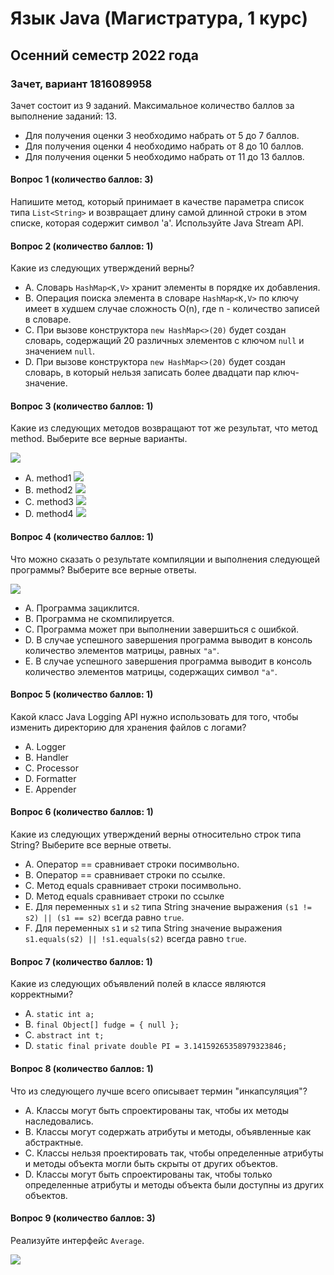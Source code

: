 # Язык Java (Магистратура, 1 курс)
## Осенний семестр 2022 года

### Зачет, вариант 1816089958

Зачет состоит из 9 заданий. Максимальное количество баллов за выполнение заданий: 13.
- Для получения оценки 3 необходимо набрать от 5 до 7 баллов.
- Для получения оценки 4 необходимо набрать от 8 до 10 баллов.
- Для получения оценки 5 необходимо набрать от 11 до 13 баллов.

#### Вопрос 1 (количество баллов: 3)

Напишите метод, который принимает в качестве параметра список типа `List<String>` и возвращает длину самой длинной строки в этом списке, которая содержит символ 'a'. Используйте Java Stream API.


#### Вопрос 2 (количество баллов: 1)

Какие из следующих утверждений верны?


- A. Словарь `HashMap<K,V>` хранит элементы в порядке их добавления.
- B. Операция поиска элемента в словаре `HashMap<K,V>` по ключу имеет в худшем случае сложность O(n), где n - количество записей в словаре.
- C. При вызове конструктора `new HashMap<>(20)` будет создан словарь, содержащий 20 различных элементов с ключом `null` и значением `null`.
- D. При вызове конструктора `new HashMap<>(20)` будет создан словарь, в который нельзя записать более двадцати пар ключ-значение.

#### Вопрос 3 (количество баллов: 1)

Какие из следующих методов возвращают тот же результат, что метод method. Выберите все верные варианты.

![](https://github.com/java-bfu/master-22-exam/blob/main/img/q1_v5.png)

- A. method1
  ![](https://github.com/java-bfu/master-22-exam/blob/main/img/q1_v5_o1.png)
- B. method2
  ![](https://github.com/java-bfu/master-22-exam/blob/main/img/q1_v5_o2.png)
- C. method3
  ![](https://github.com/java-bfu/master-22-exam/blob/main/img/q1_v5_o3.png)
- D. method4
  ![](https://github.com/java-bfu/master-22-exam/blob/main/img/q1_v5_o4.png)

#### Вопрос 4 (количество баллов: 1)

Что можно сказать о результате компиляции и выполнения следующей программы? Выберите все верные ответы.

![](https://github.com/java-bfu/master-22-exam/blob/main/img/q7_v4.png)

- A. Программа зациклится.
- B. Программа не скомпилируется.
- C. Программа может при выполнении завершиться с ошибкой.
- D. В случае успешного завершения программа выводит в консоль количество элементов матрицы, равных `"a"`.
- E. В случае успешного завершения программа выводит в консоль количество элементов матрицы, содержащих символ `"a"`.

#### Вопрос 5 (количество баллов: 1)

Какой класс Java Logging API нужно использовать для того, чтобы изменить директорию для хранения файлов с логами?


- A. Logger
- B. Handler
- C. Processor
- D. Formatter
- E. Appender

#### Вопрос 6 (количество баллов: 1)

Какие из следующих утверждений верны относительно строк типа String? Выберите все верные ответы.


- A. Оператор == сравнивает строки посимвольно.
- B. Оператор == сравнивает строки по ссылке.
- C. Метод equals сравнивает строки посимвольно.
- D. Метод equals сравнивает строки по ссылке
- E. Для переменных `s1` и `s2` типа String значение выражения `(s1 != s2) || (s1 == s2)` всегда равно `true`.
- F. Для переменных `s1` и `s2` типа String значение выражения `s1.equals(s2) || !s1.equals(s2)` всегда равно `true`.

#### Вопрос 7 (количество баллов: 1)

Какие из следующих объявлений полей в классе являются корректными?


- A. `static int a;`
- B. `final Object[] fudge = { null };`
- C. `abstract int t;`
- D. `static final private double PI = 3.14159265358979323846;`

#### Вопрос 8 (количество баллов: 1)

Что из следующего лучше всего описывает термин "инкапсуляция"?


- A. Классы могут быть спроектированы так, чтобы их методы наследовались.
- B. Классы могут содержать атрибуты и методы, объявленные как абстрактные.
- C. Классы нельзя проектировать так, чтобы определенные атрибуты и методы объекта могли быть скрыты от других объектов.
- D. Классы могут быть спроектированы так, чтобы только определенные атрибуты и методы объекта были доступны из других объектов.

#### Вопрос 9 (количество баллов: 3)

Реализуйте интерфейс `Average`.

![](https://github.com/java-bfu/master-22-exam/blob/main/img/q3_v1.png)
